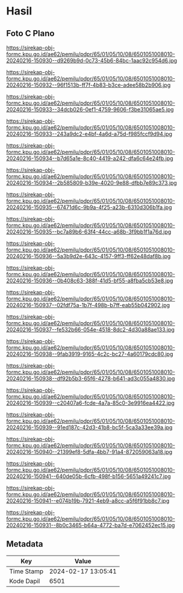 # Hasil

## Foto C Plano

https://sirekap-obj-formc.kpu.go.id/ae62/pemilu/pdpr/65/01/05/10/08/6501051008010-20240216-150930--d9269b9d-0c73-45b6-84bc-1aac92c954d6.jpg

https://sirekap-obj-formc.kpu.go.id/ae62/pemilu/pdpr/65/01/05/10/08/6501051008010-20240216-150932--96f1513b-ff7f-4b83-b3ce-adee58b2b906.jpg

https://sirekap-obj-formc.kpu.go.id/ae62/pemilu/pdpr/65/01/05/10/08/6501051008010-20240216-150933--34dcb026-0ef1-4759-9606-f3be31065ae5.jpg

https://sirekap-obj-formc.kpu.go.id/ae62/pemilu/pdpr/65/01/05/10/08/6501051008010-20240216-150933--243a9dc2-e4bf-4a6d-a75d-f985fccf9d94.jpg

https://sirekap-obj-formc.kpu.go.id/ae62/pemilu/pdpr/65/01/05/10/08/6501051008010-20240216-150934--b7d65a1e-8c40-4419-a242-dfa6c64e24fb.jpg

https://sirekap-obj-formc.kpu.go.id/ae62/pemilu/pdpr/65/01/05/10/08/6501051008010-20240216-150934--2b585809-b39e-4020-9e88-dfbb7e89c373.jpg

https://sirekap-obj-formc.kpu.go.id/ae62/pemilu/pdpr/65/01/05/10/08/6501051008010-20240216-150935--67471d6c-9b9a-4f25-a23b-6310d306b1fa.jpg

https://sirekap-obj-formc.kpu.go.id/ae62/pemilu/pdpr/65/01/05/10/08/6501051008010-20240216-150935--bc7a89b6-63f4-44cc-a68b-3f9bb1f1a76d.jpg

https://sirekap-obj-formc.kpu.go.id/ae62/pemilu/pdpr/65/01/05/10/08/6501051008010-20240216-150936--5a3b9d2e-643c-4157-9ff3-ff62e48daf8b.jpg

https://sirekap-obj-formc.kpu.go.id/ae62/pemilu/pdpr/65/01/05/10/08/6501051008010-20240216-150936--0b408c63-388f-41d5-bf55-a8fba5cb53e8.jpg

https://sirekap-obj-formc.kpu.go.id/ae62/pemilu/pdpr/65/01/05/10/08/6501051008010-20240216-150937--02fdf75a-1b7f-498b-b7ff-eab55b042902.jpg

https://sirekap-obj-formc.kpu.go.id/ae62/pemilu/pdpr/65/01/05/10/08/6501051008010-20240216-150937--fe532b66-054e-4518-8dc2-4d30a88ae133.jpg

https://sirekap-obj-formc.kpu.go.id/ae62/pemilu/pdpr/65/01/05/10/08/6501051008010-20240216-150938--9fab3919-9165-4c2c-bc27-4a60179cdc80.jpg

https://sirekap-obj-formc.kpu.go.id/ae62/pemilu/pdpr/65/01/05/10/08/6501051008010-20240216-150938--df92b5b3-65f6-4278-b641-ad3c055a4830.jpg

https://sirekap-obj-formc.kpu.go.id/ae62/pemilu/pdpr/65/01/05/10/08/6501051008010-20240216-150939--c20407a6-fcde-4a7a-85c0-3e9916ea4422.jpg

https://sirekap-obj-formc.kpu.go.id/ae62/pemilu/pdpr/65/01/05/10/08/6501051008010-20240216-150939--91ed187c-42d3-41b8-bc5f-5ca3a33ee39a.jpg

https://sirekap-obj-formc.kpu.go.id/ae62/pemilu/pdpr/65/01/05/10/08/6501051008010-20240216-150940--21399ef8-5dfa-4bb7-91a4-872059063a18.jpg

https://sirekap-obj-formc.kpu.go.id/ae62/pemilu/pdpr/65/01/05/10/08/6501051008010-20240216-150941--640de05b-6cfb-498f-b156-5651a49241c7.jpg

https://sirekap-obj-formc.kpu.go.id/ae62/pemilu/pdpr/65/01/05/10/08/6501051008010-20240216-150941--e074b19b-7921-4eb9-a8cc-a5f6f91bb8c7.jpg

https://sirekap-obj-formc.kpu.go.id/ae62/pemilu/pdpr/65/01/05/10/08/6501051008010-20240216-150931--8b0c3465-b64a-4772-ba7d-e7062452ec15.jpg


## Metadata

| Key        | Value               |
| ---------- | ------------------- |
| Time Stamp | 2024-02-17 13:05:41 |
| Kode Dapil | 6501                |



